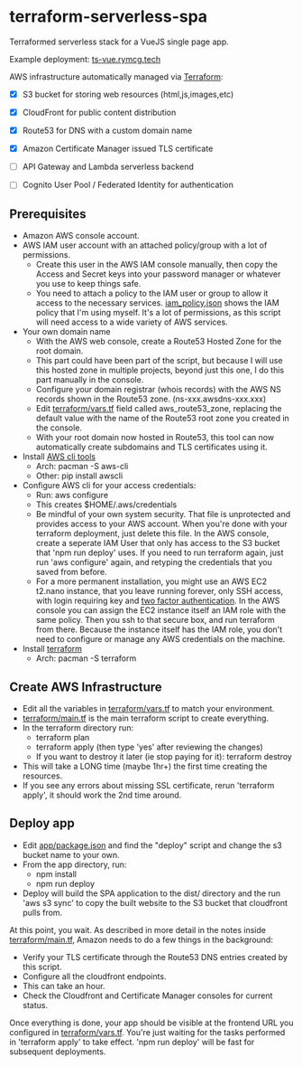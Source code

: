 # terraform-serverless-spa

Terraformed serverless stack for a VueJS single page app.

Example deployment: [ts-vue.rymcg.tech](https://ts-vue.rymcg.tech)

AWS infrastructure automatically managed via [Terraform](https://terraform.io):

 * [x] S3 bucket for storing web resources (html,js,images,etc)
 * [x] CloudFront for public content distribution
 * [x] Route53 for DNS with a custom domain name
 * [x] Amazon Certificate Manager issued TLS certificate
 * [ ] API Gateway and Lambda serverless backend
 * [ ] Cognito User Pool / Federated Identity for authentication


## Prerequisites

 * Amazon AWS console account.
 * AWS IAM user account with an attached policy/group with a lot of permissions. 
     * Create this user in the AWS IAM console manually, then copy
       the Access and Secret keys into your password manager or
       whatever you use to keep things safe.
     * You need to attach a policy to the IAM user or group to allow
       it access to the necessary services.
       [iam_policy.json](terraform/iam_policy.json) shows the IAM
       policy that I'm using myself. It's a lot of permissions, as
       this script will need access to a wide variety of AWS services.
 * Your own domain name
     * With the AWS web console, create a Route53 Hosted Zone for the root domain.
     * This part could have been part of the script, but because I
       will use this hosted zone in multiple projects, beyond just
       this one, I do this part manually in the console.
     * Configure your domain registrar (whois records) with the AWS
       NS records shown in the Route53 zone. (ns-xxx.awsdns-xxx.xxx)
     * Edit [terraform/vars.tf](terraform/vars.tf) field called
       aws_route53_zone, replacing the default value with the name of
       the Route53 root zone you created in the console.
     * With your root domain now hosted in Route53, this tool can now
       automatically create subdomains and TLS certificates using it.
 * Install [AWS cli tools](https://aws.amazon.com/cli/)
     * Arch: pacman -S aws-cli
     * Other: pip install awscli
 * Configure AWS cli for your access credentials:
     * Run: aws configure
     * This creates $HOME/.aws/credentials
     * Be mindful of your own system security. That file is
       unprotected and provides access to your AWS account. When
       you're done with your terraform deployment, just delete this
       file. In the AWS console, create a seperate IAM User that only
       has access to the S3 bucket that 'npm run deploy' uses. If you
       need to run terraform again, just run 'aws configure' again,
       and retyping the credentials that you saved from before.
     * For a more permanent installation, you might use an AWS EC2
       t2.nano instance, that you leave running forever, only SSH
       access, with login requiring key and [two factor
       authentication](https://medium.com/aws-activate-startup-blog/securing-ssh-to-amazon-ec2-linux-hosts-18e9b72319d4).
       In the AWS console you can assign the EC2 instance itself an
       IAM role with the same policy. Then you ssh to that secure box,
       and run terraform from there. Because the instance itself has
       the IAM role, you don't need to configure or manage any AWS
       credentials on the machine.
 * Install [terraform](https://www.terraform.io/downloads.html)
     * Arch: pacman -S terraform
 
 
## Create AWS Infrastructure

 * Edit all the variables in [terraform/vars.tf](terraform/vars.tf) to match your environment.
 * [terraform/main.tf](terraform/main.tf) is the main terraform script to create everything.
 * In the terraform directory run:
     * terraform plan
     * terraform apply (then type 'yes' after reviewing the changes)
     * If you want to destroy it later (ie stop paying for it): terraform destroy
 * This will take a LONG time (maybe 1hr+) the first time creating the resources.
 * If you see any errors about missing SSL certificate, rerun
   'terraform apply', it should work the 2nd time around.

## Deploy app

 * Edit [app/package.json](app/package.json) and find the "deploy" script and change the s3 bucket name to your own.
 * From the app directory, run:
     * npm install
     * npm run deploy
 * Deploy will build the SPA application to the dist/ directory and
   the run 'aws s3 sync' to copy the built website to the S3 bucket
   that cloudfront pulls from.
   
At this point, you wait. As described in more detail in the notes inside [terraform/main.tf](terraform/main.tf), Amazon needs to do a few things in the background:

 * Verify your TLS certificate through the Route53 DNS entries created by this script.
 * Configure all the cloudfront endpoints.
 * This can take an hour.
 * Check the Cloudfront and Certificate Manager consoles for current status.

Once everything is done, your app should be visible at the frontend
URL you configured in [terraform/vars.tf](terraform/vars.tf). You're just waiting for the tasks performed in 'terraform apply' to take effect. 'npm run deploy' will be fast for subsequent deployments.
